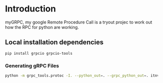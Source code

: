 # Introduction

myGRPC, my google Remote Procedure Call is a tryout projec to work out how the RPC for python are working.

## Local installation dependencies

``` bash
pip install grpcio grpcio-tools
```

### Generating gRPC Files

```bash
python -m grpc_tools.protoc -I. --python_out=. --grpc_python_out=. itnv.proto
```

